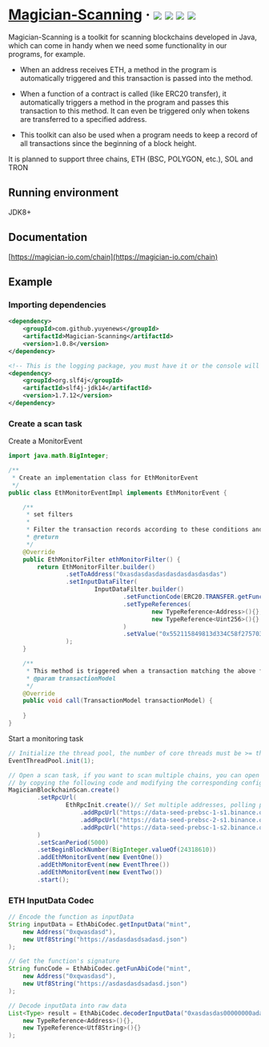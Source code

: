 <h1> 
    <a href="https://magician-io.com">Magician-Scanning</a> ·
    <img src="https://img.shields.io/badge/licenes-MIT-brightgreen.svg"/>
    <img src="https://img.shields.io/badge/jdk-8+-brightgreen.svg"/>
    <img src="https://img.shields.io/badge/maven-3.5.4+-brightgreen.svg"/>
    <img src="https://img.shields.io/badge/release-master-brightgreen.svg"/>
</h1>

Magician-Scanning is a toolkit for scanning blockchains developed in Java, which can come in handy when we need some functionality in our programs, for example.

- When an address receives ETH, a method in the program is automatically triggered and this transaction is passed into the method.

- When a function of a contract is called (like ERC20 transfer), it automatically triggers a method in the program and passes this transaction to this method. It can even be triggered only when tokens are transferred to a specified address.

- This toolkit can also be used when a program needs to keep a record of all transactions since the beginning of a block height.

It is planned to support three chains, ETH (BSC, POLYGON, etc.), SOL and TRON

## Running environment

JDK8+

## Documentation

[https://magician-io.com/chain](https://magician-io.com/chain)

## Example

### Importing dependencies
```xml
<dependency>
    <groupId>com.github.yuyenews</groupId>
    <artifactId>Magician-Scanning</artifactId>
    <version>1.0.8</version>
</dependency>

<!-- This is the logging package, you must have it or the console will not see anything, any logging package that can bridge with slf4j is supported -->
<dependency>
    <groupId>org.slf4j</groupId>
    <artifactId>slf4j-jdk14</artifactId>
    <version>1.7.12</version>
</dependency>
```

### Create a scan task

Create a MonitorEvent

```java
import java.math.BigInteger;

/**
 * Create an implementation class for EthMonitorEvent
 */
public class EthMonitorEventImpl implements EthMonitorEvent {

    /**
     * set filters
     *
     * Filter the transaction records according to these conditions and trigger the call method
     * @return
     */
    @Override
    public EthMonitorFilter ethMonitorFilter() {
        return EthMonitorFilter.builder()
                .setToAddress("0xasdasdasdasdasdasdasdasdas")
                .setInputDataFilter(
                        InputDataFilter.builder()
                                .setFunctionCode(ERC20.TRANSFER.getFunctionCode())
                                .setTypeReferences(
                                        new TypeReference<Address>(){},
                                        new TypeReference<Uint256>(){}
                                )
                                .setValue("0x552115849813d334C58f2757037F68E2963C4c5e", null)
                );
    }

    /**
     * This method is triggered when a transaction matching the above filter criteria is encountered
     * @param transactionModel
     */
    @Override
    public void call(TransactionModel transactionModel) {
        
    }
}
```

Start a monitoring task

```java
// Initialize the thread pool, the number of core threads must be >= the number of chains you want to scan, it is recommended to equal the number of chains to be scanned
EventThreadPool.init(1);

// Open a scan task, if you want to scan multiple chains, you can open multiple tasks, 
// by copying the following code and modifying the corresponding configuration you can open a new task
MagicianBlockchainScan.create()
        .setRpcUrl(
                EthRpcInit.create()// Set multiple addresses, polling policy will be used automatically to do load balancing
                    .addRpcUrl("https://data-seed-prebsc-1-s1.binance.org:8545")
                    .addRpcUrl("https://data-seed-prebsc-2-s1.binance.org:8545")
                    .addRpcUrl("https://data-seed-prebsc-1-s2.binance.org:8545")
        )
        .setScanPeriod(5000)
        .setBeginBlockNumber(BigInteger.valueOf(24318610))
        .addEthMonitorEvent(new EventOne())
        .addEthMonitorEvent(new EventThree())
        .addEthMonitorEvent(new EventTwo())
        .start();
```

### ETH InputData Codec

```java
// Encode the function as inputData
String inputData = EthAbiCodec.getInputData("mint",
    new Address("0xqwasdasd"),
    new Utf8String("https://asdasdasdsadasd.json")
);

// Get the function's signature
String funcCode = EthAbiCodec.getFunAbiCode("mint",
    new Address("0xqwasdasd"),
    new Utf8String("https://asdasdasdsadasd.json")
);

// Decode inputData into raw data
List<Type> result = EthAbiCodec.decoderInputData("0xasdasdas00000000adasd",
    new TypeReference<Address>(){},
    new TypeReference<Utf8String>(){}
);
```